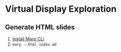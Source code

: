 
# Virtual Display Exploration

## Generate HTML slides

1. [Install Marp CLI](https://github.com/marp-team/marp-cli#install)
1. `marp --html index.md`